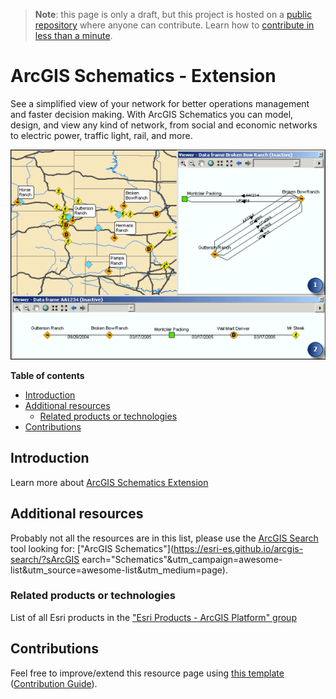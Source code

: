 > **Note**: this page is only a draft, but this project is hosted on a [public repository](https://github.com/hhkaos/awesome-arcgis) where anyone can contribute. Learn how to [contribute in less than a minute](https://github.com/hhkaos/awesome-arcgis/blob/master/CONTRIBUTING.md#contributions).

# ArcGIS Schematics - Extension

See a simplified view of your network for better operations management and faster decision making. With ArcGIS Schematics you can model, design, and view any kind of network, from social and economic networks to electric power, traffic light, rail, and more.

![ArcGIS Schematics Screenshot](../../product-thumbnails/schematics.png)  

<!-- START doctoc generated TOC please keep comment here to allow auto update -->
<!-- DON'T EDIT THIS SECTION, INSTEAD RE-RUN doctoc TO UPDATE -->
**Table of contents**

- [Introduction](#introduction)
- [Additional resources](#additional-resources)
  - [Related products or technologies](#related-products-or-technologies)
- [Contributions](#contributions)

<!-- END doctoc generated TOC please keep comment here to allow auto update -->

## Introduction

Learn more about [ArcGIS Schematics Extension](https://www.esri.com/en-us/arcgis/products/arcgis-schematics/overview)

## Additional resources

Probably not all the resources are in this list, please use the [ArcGIS Search](https://esri-es.github.io/arcgis-search/) tool looking for: ["ArcGIS Schematics"](https://esri-es.github.io/arcgis-search/?sArcGIS earch="Schematics"&utm_campaign=awesome-list&utm_source=awesome-list&utm_medium=page).

### Related products or technologies

List of all Esri products in the ["Esri Products - ArcGIS Platform" group](https://awesome-arcgis.maps.arcgis.com/home/group.html?id=663480a878724c42aef09a523a8d5139&view=list&start=1&num=20#content)

## Contributions

Feel free to improve/extend this resource page using [this template](https://github.com/hhkaos/awesome-arcgis/blob/master/templates/PRODUCT_PAGE_TEMPLATE.md) ([Contribution Guide](https://github.com/hhkaos/awesome-arcgis/blob/master/CONTRIBUTING.md)).
